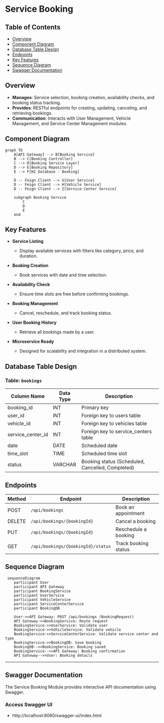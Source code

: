 # Service Booking


## Table of Contents

- [Overview](#overview)
- [Component Diagram](#component-diagram)
- [Database Table Design](#database-table-design)
- [Endpoints](endpoints)
- [Key Features](key-features)
- [Sequence Diagram](#sequence-diagram)
- [Swagger Documentation](swagger-documentation)



## Overview

- **Manages**: Service selection, booking creation, availability checks, and booking status tracking.
- **Provides**: RESTful endpoints for creating, updating, canceling, and retrieving bookings.
- **Communication**: Interacts with User Management, Vehicle Management, and Service Center Management modules.

## Component Diagram

```mermaid
graph TD
    A[API Gateway] --> B[Booking Service]
    B --> C[Booking Controller]
    C --> D[Booking Service Layer]
    D --> E[Booking Repository]
    E --> F[H2 Database - Booking]
 
    D -- Feign Client --> G[User Service]
    D -- Feign Client --> H[Vehicle Service]
    D -- Feign Client --> I[Service Center Service]
 
    subgraph Booking Service
        C
        D
        E
    end
```


## Key Features

- **Service Listing**  
    - Display available services with filters like category, price, and duration.

- **Booking Creation**  
    - Book services with date and time selection.

- **Availability Check**  
    - Ensure time slots are free before confirming bookings.

- **Booking Management**  
    - Cancel, reschedule, and track booking status.

- **User Booking History**  
    - Retrieve all bookings made by a user.

- **Microservice Ready**  
    - Designed for scalability and integration in a distributed system.

## Database Table Design

### Table: `bookings`

| Column Name       | Data Type | Description                                      |
|-------------------|-----------|--------------------------------------------------|
| booking_id        | INT       | Primary key                                      |
| user_id           | INT       | Foreign key to users table                       |
| vehicle_id        | INT       | Foreign key to vehicles table                    |
| service_center_id | INT       | Foreign key to service_centers table             |
| date              | DATE      | Scheduled date                                   |
| time_slot         | TIME      | Scheduled time slot                              |
| status            | VARCHAR   | Booking status (Scheduled, Cancelled, Completed) |

## Endpoints

| Method | Endpoint                                 | Description                          |
|--------|------------------------------------------|--------------------------------------|
| POST   | `/api/bookings`                          | Book an appointment                  |
| DELETE | `/api/bookings/{bookingId}`              | Cancel a booking                     |
| PUT    | `/api/bookings/{bookingId}`              | Reschedule a booking                 |
| GET    | `/api/bookings/{bookingId}/status`       | Track booking status                 |


## Sequence Diagram

```mermaid
 sequenceDiagram
    participant User
    participant API Gateway
    participant BookingService
    participant UserService
    participant VehicleService
    participant ServiceCenterService
    participant BookingDB
 
    User->>API Gateway: POST /api/bookings (BookingRequest)
    API Gateway->>BookingService: Route request
    BookingService->>UserService: Validate user
    BookingService->>VehicleService: Validate vehicle
    BookingService->>ServiceCenterService: Validate service center and type
    BookingService->>BookingDB: Save booking
    BookingDB-->>BookingService: Booking saved
    BookingService-->>API Gateway: Booking confirmation
    API Gateway-->>User: Booking details 
 ```
---
## Swagger Documentation

The Service Booking Module provides interactive API documentation using Swagger.

### Access Swagger UI
- http://localhost:8080/swagger-ui/index.html

